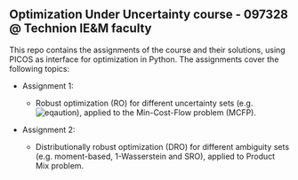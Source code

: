 ## Optimization Under Uncertainty course - 097328 @ Technion IE&M faculty 

This repo contains the assignments of the course and their solutions, using PICOS as interface for optimization in Python. The assignments cover the following topics:
- Assignment 1:
  - Robust optimization (RO) for different uncertainty sets (e.g. ![eqaution](http://www.sciweavers.org/download/Tex2Img_1562706343.jpg)), applied to the Min-Cost-Flow problem (MCFP).
  
- Assignment 2:
  - Distributionally robust optimization (DRO) for different ambiguity sets (e.g. moment-based, 1-Wasserstein and SRO), applied to Product Mix problem.


